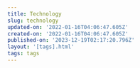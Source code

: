 ```yaml
---
title: Technology
slug: technology
updated-on: '2022-01-16T04:06:47.605Z'
created-on: '2022-01-16T04:06:47.605Z'
published-on: '2023-12-19T02:17:20.796Z'
layout: '[tags].html'
tags: tags
---
```



